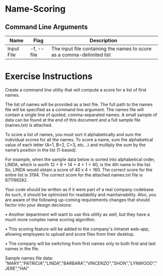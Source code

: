 # Name-Scoring

## Command Line Arguments
| Name | Flag | Description |
|------|------|-------------|
|Input File | -f, --file | The input file containing the names to score as a comma-delimited list |

# Exercise Instructions
Create a command line utility that will compute a score for a list of first names.

The list of names will be provided as a text file. The full path to the names file will be specified as a
command line argument. The names file will contain a single line of quoted, comma-separated names. A
small sample of data can be found at the end of this document and a full sample file (names.txt) is
attached.

To score a list of names, you must sort it alphabetically and sum the individual scores for all the names.
To score a name, sum the alphabetical value of each letter (A=1, B=2, C=3, etc...) and multiply the sum
by the name’s position in the list (1-based).

For example, when the sample data below is sorted into alphabetical order, LINDA, which is worth 12 +
9 + 14 + 4 + 1 = 40, is the 4th name in the list. So, LINDA would obtain a score of 40 x 4 = 160. The
correct score for the entire list is 3194. The correct score for the attached names.txt file is 871198282.

Your code should be written as if it were part of a real company codebase. As such, it should be
optimized for readability and maintainability. Also, you are aware of the following up-coming
requirements changes that should factor into your design decisions:

• Another department will want to use this utility as well, but they have a much more complex name scoring algorithm.

• This scoring feature will be added to the company's intranet web-app, allowing employees to upload and score files from their desktop.

• The company will be switching from first names only to both first and last names in the file.

Sample names file data:
"MARY","PATRICIA","LINDA","BARBARA","VINCENZO","SHON","LYNWOOD","JERE","HAI"
